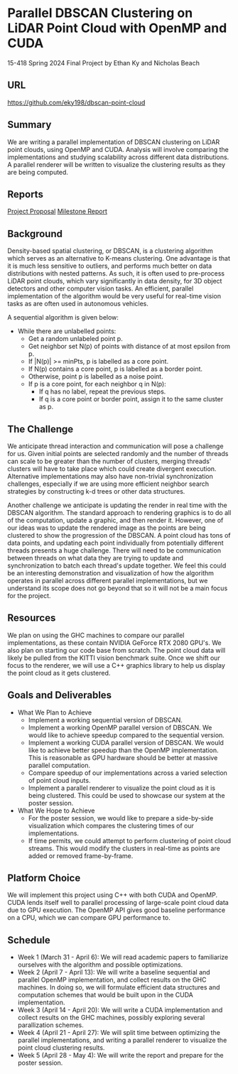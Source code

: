 # Parallel DBSCAN Clustering on LiDAR Point Cloud with OpenMP and CUDA

15-418 Spring 2024 Final Project by Ethan Ky and Nicholas Beach

## URL

https://github.com/eky198/dbscan-point-cloud

## Summary
We are writing a parallel implementation of DBSCAN clustering on LiDAR point clouds, using OpenMP and CUDA. Analysis will involve comparing the implementations and studying scalability across different data distributions. A parallel renderer will be written to visualize the clustering results as they are being computed.

## Reports
[Project Proposal](reports/project-proposal.pdf)
[Milestone Report](reports/milestone-report.pdf)

## Background
Density-based spatial clustering, or DBSCAN, is a clustering algorithm which serves as an alternative to K-means clustering. One advantage is that it is much less sensitive to outliers, and performs much better on data distributions with nested patterns. As such, it is often used to pre-process LiDAR point clouds, which vary significantly in data density, for 3D object detectors and other computer vision tasks. An efficient, parallel implementation of the algorithm would be very useful for real-time vision tasks as are often used in autonomous vehicles.

A sequential algorithm is given below:
- While there are unlabelled points:
    - Get a random unlabeled point p.
    - Get neighbor set N(p) of points with distance of at most epsilon from p.
    - If |N(p)| >= minPts, p is labelled as a core point.
    - If N(p) contains a core point, p is labelled as a border point.
    - Otherwise, point p is labelled as a noise point.
    - If p is a core point, for each neighbor q in N(p):
        - If q has no label, repeat the previous steps.
        - If q is a core point or border point, assign it to the same cluster as p.

## The Challenge
We anticipate thread interaction and communication will pose a challenge for us. Given initial points are selected randomly and the number of threads can scale to be greater than the number of clusters, merging threads' clusters will have to take place which could create divergent execution. Alternative implementations may also have non-trivial synchronization challenges, especially if we are using more efficient neighbor search strategies by constructing k-d trees or other data structures.

Another challenge we anticipate is updating the render in real time with the DBSCAN algorithm. The standard approach to rendering graphics is to do all of the computation, update a graphic, and then render it. However, one of our ideas was to update the rendered image as the points are being clustered to show the progression of the DBSCAN. A point cloud has tons of data points, and updating each point individually from potentially different threads presents a huge challenge. There will need to be communication between threads on what data they are trying to update and synchronization to batch each thread's update together. We feel this could be an interesting demonstration and visualization of how the algorithm operates in parallel across different parallel implementations, but we understand its scope does not go beyond that so it will not be a main focus for the project.

## Resources
We plan on using the GHC machines to compare our parallel implementations, as these contain NVIDIA GeForce RTX 2080 GPU's. We also plan on starting our code base from scratch. The point cloud data will likely be pulled from the KITTI vision benchmark suite. Once we shift our focus to the renderer, we will use a C++ graphics library to help us display the point cloud as it gets clustered.

## Goals and Deliverables
- What We Plan to Achieve
    - Implement a working sequential version of DBSCAN.
    - Implement a working OpenMP parallel version of DBSCAN. We would like to achieve speedup compared to the sequential version.
    - Implement a working CUDA parallel version of DBSCAN. We would like to achieve better speedup than the OpenMP implementation. This is reasonable as GPU hardware should be better at massive parallel computation.
    - Compare speedup of our implementations across a varied selection of point cloud inputs. 
    - Implement a parallel renderer to visualize the point cloud as it is being clustered. This could be used to showcase our system at the poster session.
- What We Hope to Achieve
    - For the poster session, we would like to prepare a side-by-side visualization which compares the clustering times of our implementations.
    - If time permits, we could attempt to perform clustering of point cloud streams. This would modify the clusters in real-time as points are added or removed frame-by-frame.

## Platform Choice
We will implement this project using C++ with both CUDA and OpenMP. CUDA lends itself well to parallel processing of large-scale point cloud data due to GPU execution. The OpenMP API gives good baseline performance on a CPU, which we can compare GPU performance to.

## Schedule
- Week 1 (March 31 - April 6): We will read academic papers to familiarize ourselves with the algorithm and possible optimizations.
- Week 2 (April 7 - April 13): We will write a baseline sequential and parallel OpenMP implementation, and collect results on the GHC machines. In doing so, we will formulate efficient data structures and computation schemes that would be built upon in the CUDA implementation.
- Week 3 (April 14 - April 20): We will write a CUDA implementation and collect results on the GHC machines, possibly exploring several parallization schemes.
- Week 4 (April 21 - April 27): We will split time between optimizing the parallel implementations, and writing a parallel renderer to visualize the point cloud clustering results.
- Week 5 (April 28 - May 4): We will write the report and prepare for the poster session.



